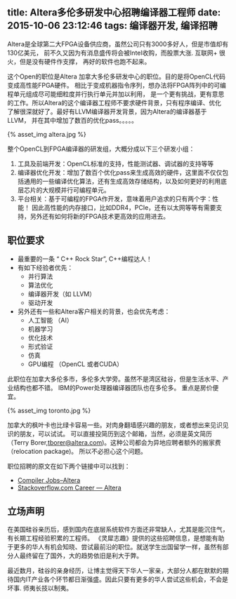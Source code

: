 title: Altera多伦多研发中心招聘编译器工程师
date: 2015-10-06 23:12:46
tags: 编译器开发, 编译招聘
---

Altera是全球第二大FPGA设备供应商，虽然公司只有3000多好人，但是市值却有130亿美元，
前不久又因为有消息盛传将会被Intel收购，而股票大涨. 互联网+ 很火，但是没有硬件作支撑，
再好的软件也跑不起来。

这个Open的职位是Altera 加拿大多伦多研发中心的职位。目的是将OpenCL代码变成高性能FPGA硬件。
相比于变成机器指令序列，想办法将FPGA阵列中的可编程单元组成尽可能细粒度并行执行单元并加以利用，
是一个更有挑战，更有意思的工作。所以Altera的这个编译器工程师不要求硬件背景，只有程序编译、优化
了解很深就好了。最好有LLVM编译器开发背景，因为Altera的编译器基于LLVM，
并在其中增加了数百的优化pass。。。。。

{% asset_img altera.jpg %}


整个OpenCL到FPGA编译器的研发组，大概分成以下三个研发小组：

1. 工具及前端开发：OpenCL标准的支持，性能测试器、调试器的支持等等
2. 编译器优化开发：增加了数百个优化pass来生成高效的硬件，这里面不仅仅包括通用的一些编译优化算法，还有生成高效存储结构，以及如何更好的利用底层芯片的大规模并行可编程单元。
3. 平台相关：基于可编程的FPGA作开发，意味着用户追求的只有两个字：性能！ 因此高性能的内存接口，比如DDR4，PCIe，还有以太网等等有需要支持，另外还有如何将新的FPGA技术更高效的应用进去。

## 职位要求

- 最重要的一条 “ C++ Rock Star”, C++编程达人！
- 有如下经验者优先：
  - 并行算法
  - 算法优化
  - 编译器开发（如 LLVM）
  - 驱动开发
- 另外还有一些和Altera客户相关的背景，也会优先考虑：
  - 人工智能 （AI）
  - 机器学习
  - 优化技术
  - 形式验证
  - 仿真
  - GPU编程 （OpenCL 或者CUDA）


此职位在加拿大多伦多市，多伦多大学旁。虽然不是湾区硅谷，但是生活水平、产业结构也都不错。
IBM的Power处理器编译器团队也在多伦多。 重点是房价便宜。

{% asset_img toronto.jpg %}

加拿大的枫叶卡也比绿卡容易一些。对肉身翻墙感兴趣的朋友，或者想出来见识见识的朋友，可以试试。
可以直接投简历到这个邮箱，当然，必须是英文简历 （Terry Borer,tborer@altera.com)。这种公司都会为异地应聘者额外的搬家费（relocation package)。
所以不必担心这个问题。

职位招聘的原文在如下两个链接中可以找到：

- [Compiler Jobs–Altera](http://compilerjobs.com/db/jobs_view.php?editid1=1017)
- [Stackoverflow.com Career — Altera](http://careers.stackoverflow.com/jobs/84886/c-plus-plus-rock-star-altera)


## 立场声明

在美国硅谷亲历后，感到国内在底层系统软件方面还非常缺人，尤其是能沉住气，有长期工程经验积累的工程师。 《灵犀志趣》提供的这些招聘信息，是想能有助于更多的华人有机会知晓、尝试最前沿的职位。就送学生出国留学一样，虽然有部分人最终留在了国外，大的趋势依旧是利大于弊。

最近数月，硅谷的亲身经历，让博主觉得天下华人一家亲，大部分人都在默默的期待国内IT产业各个环节都日渐强盛。因此只要有更多的华人尝试这些机会，不会是坏事. 师夷长技以制夷。

